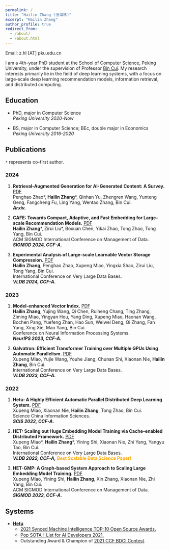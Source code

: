 ```yaml
---
permalink: /
title: "Hailin Zhang (张海林)"
excerpt: "Hailin Zhang"
author_profile: true
redirect_from: 
  - /about/
  - /about.html
---
```


Email: z.hl [AT] pku.edu.cn

I am a 4th-year PhD student at the School of Computer Science, Peking University, under the supervision of Professor [Bin Cui](https://cuibinpku.github.io/). My research interests primarily lie in the field of deep learning systems, with a focus on large-scale deep learning recommendation models, information retrieval, and distributed computing.


## Education
* PhD, major in Computer Science  
*Peking University 2020-Now*

* BS, major in Computer Science; BEc, double major in Economics  
*Peking University 2016-2020*


## Publications

`*` represents co-first author.

### 2024
1. **Retrieval-Augmented Generation for AI-Generated Content: A Survey.** [PDF](https://arxiv.org/abs/2402.19473)  
Penghao Zhao\*, **Hailin Zhang**\*, Qinhan Yu, Zhengren Wang, Yunteng Geng, Fangcheng Fu, Ling Yang, Wentao Zhang, Bin Cui.  
***Arxiv.***

2. **CAFE: Towards Compact, Adaptive, and Fast Embedding for Large-scale Recommendation Models.** [PDF](https://arxiv.org/abs/2312.03256)  
**Hailin Zhang**\*, Zirui Liu\*, Boxuan Chen, Yikai Zhao, Tong Zhao, Tong Yang, Bin Cui.  
ACM SIGMOD International Conference on Management of Data.  
***SIGMOD 2024, CCF-A.***

3. **Experimental Analysis of Large-scale Learnable Vector Storage Compression.** [PDF](https://www.vldb.org/pvldb/vol17/p808-zhang.pdf)  
**Hailin Zhang**, Penghao Zhao, Xupeng Miao, Yingxia Shao, Zirui Liu, Tong Yang, Bin Cui.  
International Conference on Very Large Data Bases.  
***VLDB 2024, CCF-A.***

### 2023
1. **Model-enhanced Vector Index.** [PDF](https://proceedings.neurips.cc/paper_files/paper/2023/file/ac112e8ffc4e5b9ece32070440a8ca43-Paper-Conference.pdf)  
**Hailin Zhang**, Yujing Wang, Qi Chen, Ruiheng Chang, Ting Zhang, Ziming Miao, Yingyan Hou, Yang Ding, Xupeng Miao, Haonan Wang, Bochen Pang, Yuefeng Zhan, Hao Sun, Weiwei Deng, Qi Zhang, Fan Yang, Xing Xie, Mao Yang, Bin Cui.  
Conference on Neural Information Processing Systems.  
***NeurIPS 2023, CCF-A.***

2. **Galvatron: Efficient Transformer Training over Multiple GPUs Using Automatic Parallelism.** [PDF](https://dl.acm.org/doi/10.14778/3570690.3570697)  
Xupeng Miao, Yujie Wang, Youhe Jiang, Chunan Shi, Xiaonan Nie, **Hailin Zhang**, Bin Cui.  
International Conference on Very Large Data Bases.  
***VLDB 2023, CCF-A.***

### 2022
1. **Hetu: A Highly Efficient Automatic Parallel Distributed Deep Learning System.** [PDF](http://scis.scichina.com/en/2023/117101.pdf)  
Xupeng Miao, Xiaonan Nie, **Hailin Zhang**, Tong Zhao, Bin Cui.  
Science China Information Sciences.  
***SCIS 2022, CCF-A.***

2. **HET: Scaling out Huge Embedding Model Training via Cache-enabled Distributed Framework.** [PDF](https://dl.acm.org/doi/10.14778/3489496.3489511)  
Xupeng Miao\*, **Hailin Zhang**\*, Yining Shi, Xiaonan Nie, Zhi Yang, Yangyu Tao, Bin Cui.  
International Conference on Very Large Data Bases.  
***VLDB 2022, CCF-A,*** <font color=orange><strong>Best Scalable Data Science Paper!</strong></font>

3. **HET-GMP: A Graph-based System Approach to Scaling Large Embedding Model Training.** [PDF](https://dl.acm.org/doi/10.1145/3514221.3517902)  
Xupeng Miao, Yining Shi, **Hailin Zhang**, Xin Zhang, Xiaonan Nie, Zhi Yang, Bin Cui.  
ACM SIGMOD International Conference on Management of Data.  
***SIGMOD 2022, CCF-A.***


## Systems
* [**Hetu**](https://github.com/PKU-DAIR/Hetu)
  - [2021 Synced Machine Intelligence TOP-10 Open Source Awards.](https://www.jiqizhixin.com/awards/2021/events)
  - [Pop SOTA！List for AI Developers 2021.](https://mp.weixin.qq.com/s/jHkF9UpgEn1MLZpRH2FOaA)
  - Outstanding Award & Champion of [2021 CCF BDCI Contest](https://mp.weixin.qq.com/s/hSoDMVMZApQxaiNqh2jUSg).

